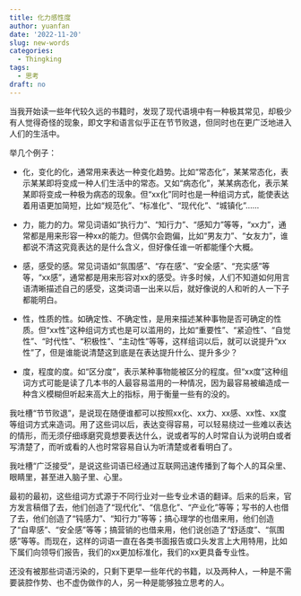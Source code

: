 ```yaml
---
title: 化力感性度
author: yuanfan
date: '2022-11-20'
slug: new-words
categories:
  - Thingking
tags:
  - 思考
draft: no
---
```


<!--more-->

当我开始读一些年代较久远的书籍时，发现了现代语境中有一种极其常见，却极少有人觉得奇怪的现象，即文字和语言似乎正在节节败退，但同时也在更广泛地进入人们的生活中。

举几个例子：

+ 化，变化的化，通常用来表达一种变化趋势。比如“常态化”，某某常态化，表示某某即将变成一种人们生活中的常态。又如“病态化”，某某病态化，表示某某即将变成一种极为病态的现象。但“xx化”同时也是一种组词方式，能使表达着用语更加简短，比如“规范化”、“标准化”、“现代化”、“城镇化”……

+ 力，能力的力。常见词语如“执行力”、“知行力”、“感知力”等等，“xx力”，通常都是用来形容一种xx的能力。但偶尔会跑偏，比如“男友力”、“女友力”，谁都说不清这究竟表达的是什么含义，但好像任谁一听都能懂个大概。

+ 感，感受的感。常见词语如“氛围感”、“存在感”、“安全感”、“充实感”等等，“xx感”，通常都是用来形容对xx的感受。许多时候，人们不知道如何用言语清晰描述自己的感受，这类词语一出来以后，就好像说的人和听的人一下子都能明白。

+ 性，性质的性。如确定性、不确定性，是用来描述某种事物是否可确定的性质。但“xx性”这种组词方式也是可以滥用的，比如“重要性”、“紧迫性”、“自觉性”、“时代性”、“积极性”、“主动性”等等，这样组词以后，就可以说提升“xx性”了，但是谁能说清楚这到底是在表达提升什么、提升多少？

+ 度，程度的度。如“区分度”，表示某种事物能被区分的程度。但“xx度”这种组词方式可能是读了几本书的人最容易滥用的一种情况，因为最容易被编造成一种含义模糊但听起来高大上的指标，用于衡量一些有的没的。

我吐槽“节节败退”，是说现在随便谁都可以按照xx化、xx力、xx感、xx性、xx度等组词方式来造词。用了这些词以后，表达变得容易，可以轻易绕过一些难以表达的情形，而无须仔细琢磨究竟想要表达什么，说或者写的人时常自认为说明白或者写清楚了，而听或看的人也时常容易自认为听清楚或者看明白了。

我吐槽“广泛接受”，是说这些词语已经通过互联网迅速传播到了每个人的耳朵里、眼睛里，甚至进入脑子里、心里。

最初的最初，这些组词方式源于不同行业对一些专业术语的翻译。后来的后来，官方发言稿借了去，他们创造了“现代化”、“信息化”、“产业化”等等；写书的人也借了去，他们创造了“钝感力”、“知行力”等等；搞心理学的也借来用，他们创造了“自卑感”、“安全感”等等；搞营销的也借来用，他们说创造了“舒适度”、“氛围感”等等。而现在，这样的词语一直在各类书面报告或口头发言上大用特用，比如下属们向领导们报告，我们的xx更加标准化，我们的xx更具备专业性。

还没有被那些词语污染的，只剩下更早一些年代的书籍，以及两种人，一种是不需要装腔作势、也不虚伪做作的人，另一种是能够独立思考的人。
